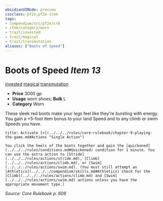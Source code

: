```yaml
---
obsidianUIMode: preview
cssclass: pf2e,pf2e-item
tags:
- compendium/src/pf2e/crb
- item/category/worn
- trait/invested
- trait/magical
- trait/transmutation
aliases: ["Boots of Speed"]
---
```

# Boots of Speed *Item 13*  
[invested](../../../Rules/traits/invested.md)  [magical](../../../Rules/traits/magical.md)  [transmutation](../../../Rules/traits/transmutation.md)  

- **Price** 3000 gp
- **Usage** worn shoes; **Bulk** L
- **Category** Worn

These sleek red boots make your legs feel like they're bursting with energy. You gain a +5-foot item bonus to your land Speed and to any climb or swim Speeds you have.

```ad-embed-ability
title: Activate [>](../../../rules/core-rulebook/chapter-9-playing-the-game.md#Actions "Single Action")

You click the heels of the boots together and gain the [quickened](../../../rules/conditions.md#Quickened) condition for 1 minute. You can use the extra action to [Stride](../../../rules/actions/stride.md), [Climb](../../../rules/actions/climb.md), or [Swim](../../../rules/actions/swim.md). (You must still attempt an [Athletics](../../../compendium/skills.md#Athletics) check for the [Climb](../../../rules/actions/climb.md) and [Swim](../../../rules/actions/swim.md) actions unless you have the appropriate movement type.)
```

*Source: Core Rulebook p. 606*
